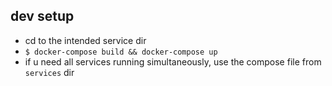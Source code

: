 
## dev setup
* cd to the intended service dir
* `$ docker-compose build && docker-compose up`
* if u need all services running simultaneously, use the compose file from `services` dir
